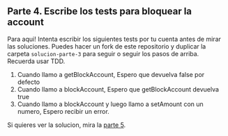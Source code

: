 ## Parte 4. Escribe los tests para bloquear la account

Para aqui! Intenta escribir los siguientes tests por tu cuenta antes de mirar las soluciones. Puedes hacer un fork de este repositorio y duplicar la carpeta `solucion-parte-3` para seguir o seguir los pasos de arriba. Recuerda usar TDD.

1. Cuando llamo a getBlockAccount, Espero que devuelva false por defecto
2. Cuando llamo a blockAccount, Espero que getBlockAccount devuelva true
3. Cuando llamo a blockAccount y luego llamo a setAmount con un numero, Espero recibir un error.

Si quieres ver la solucion, mira la [parte 5](./parte-5.md).